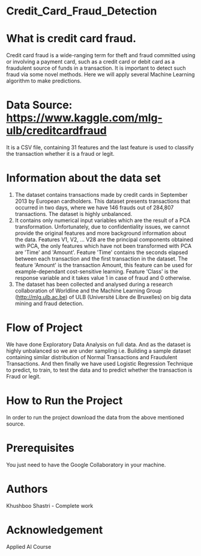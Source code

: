 # Credit_Card_Fraud_Detection

# What is credit card fraud.
  
  Credit card fraud is a wide-ranging term for theft and fraud committed using or involving a payment card, such as a credit card or debit card as a fraudulent source of funds in a transaction. It is important to detect such fraud via some novel methods.
  Here we will apply several Machine Learning algorithm to make predictions.

# Data Source: https://www.kaggle.com/mlg-ulb/creditcardfraud

It is a CSV file, containing 31 features and the last feature is used to classify the transaction whether it is a fraud or legit.

# Information about the data set
  
  1. The dataset contains transactions made by credit cards in September 2013 by European cardholders. This dataset presents transactions that occurred in two days, where we have 146 frauds out of 284,807 transactions. The dataset is highly unbalanced.
  2. It contains only numerical input variables which are the result of a PCA transformation. Unfortunately, due to confidentiality issues, we cannot provide the original features and more background information about the data. Features V1, V2, … V28 are the principal components obtained with PCA, the only features which have not been transformed with PCA are 'Time' and 'Amount'. Feature 'Time' contains the seconds elapsed between each transaction and the first transaction in the dataset. The feature 'Amount' is the transaction Amount, this feature can be used for example-dependant cost-sensitive learning. Feature 'Class' is the response variable and it takes value 1 in case of fraud and 0 otherwise.
  3. The dataset has been collected and analysed during a research collaboration of Worldline and the Machine Learning Group (http://mlg.ulb.ac.be) of ULB (Université Libre de Bruxelles) on big data mining and fraud detection.
  
# Flow of Project

We have done Exploratory Data Analysis on full data. And as the dataset is highly unbalanced so we are under sampling i.e. Building a sample dataset containing similar distribution of Normal Transactions and Fraudulent Transactions.
And then finally we have used Logistic Regression Technique to predict, to train, to test the data and to predict whether the transaction is Fraud or legit.

# How to Run the Project

In order to run the project download the data from the above mentioned source.

# Prerequisites

You just need to have the Google Collaboratory in your machine.

# Authors

Khushboo Shastri - Complete work

# Acknowledgement

Applied AI Course

